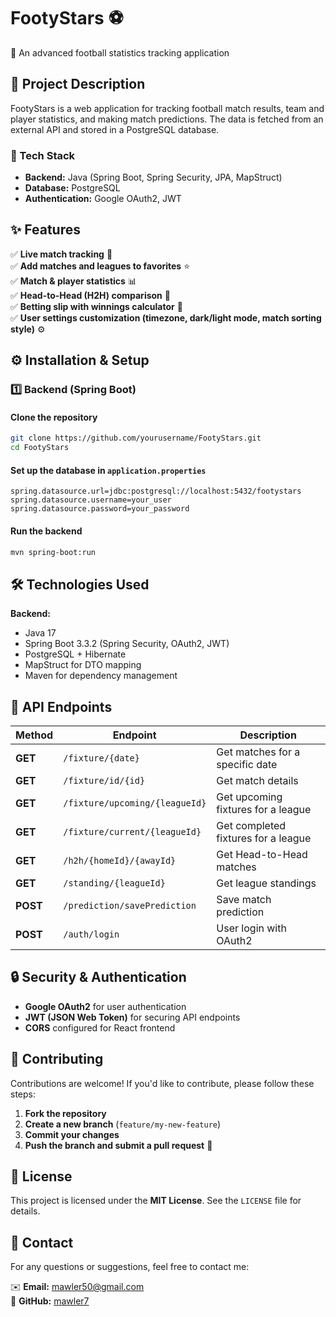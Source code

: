 # FootyStars ⚽  
🚀 An advanced football statistics tracking application

## 📌 Project Description  
FootyStars is a web application for tracking football match results, team and player statistics, and making match predictions. The data is fetched from an external API and stored in a PostgreSQL database.  

### 🔹 Tech Stack  
- **Backend:** Java (Spring Boot, Spring Security, JPA, MapStruct)  
- **Database:** PostgreSQL  
- **Authentication:** Google OAuth2, JWT  

## ✨ Features  
✅ **Live match tracking** 📅  
✅ **Add matches and leagues to favorites** ⭐  
✅ **Match & player statistics** 📊  
✅ **Head-to-Head (H2H) comparison** 🔢  
✅ **Betting slip with winnings calculator** 🎲  
✅ **User settings customization (timezone, dark/light mode, match sorting style)** ⚙️  

## ⚙️ Installation & Setup  

### 1️⃣ Backend (Spring Boot)  

#### Clone the repository  
```bash
git clone https://github.com/yourusername/FootyStars.git
cd FootyStars
```

#### Set up the database in `application.properties`  
```properties
spring.datasource.url=jdbc:postgresql://localhost:5432/footystars
spring.datasource.username=your_user
spring.datasource.password=your_password
```

#### Run the backend  
```bash
mvn spring-boot:run
```

## 🛠 Technologies Used  
**Backend:**  
- Java 17  
- Spring Boot 3.3.2 (Spring Security, OAuth2, JWT)  
- PostgreSQL + Hibernate  
- MapStruct for DTO mapping  
- Maven for dependency management  

## 🚀 API Endpoints  

| Method  | Endpoint                          | Description |
|---------|----------------------------------|-------------|
| **GET** | `/fixture/{date}`               | Get matches for a specific date |
| **GET** | `/fixture/id/{id}`               | Get match details |
| **GET** | `/fixture/upcoming/{leagueId}`   | Get upcoming fixtures for a league |
| **GET** | `/fixture/current/{leagueId}`    | Get completed fixtures for a league |
| **GET** | `/h2h/{homeId}/{awayId}`         | Get Head-to-Head matches |
| **GET** | `/standing/{leagueId}`           | Get league standings |
| **POST**| `/prediction/savePrediction`     | Save match prediction |
| **POST**| `/auth/login`                    | User login with OAuth2 |

## 🔒 Security & Authentication  
- **Google OAuth2** for user authentication  
- **JWT (JSON Web Token)** for securing API endpoints  
- **CORS** configured for React frontend  

## 👥 Contributing  
Contributions are welcome! If you'd like to contribute, please follow these steps:  

1. **Fork the repository**  
2. **Create a new branch** (`feature/my-new-feature`)  
3. **Commit your changes**  
4. **Push the branch and submit a pull request** 🚀  

## 📜 License  
This project is licensed under the **MIT License**. See the `LICENSE` file for details.  

## 📧 Contact  
For any questions or suggestions, feel free to contact me:  

✉️ **Email:** mawler50@gmail.com  
📌 **GitHub:** [mawler7](https://github.com/mawler7)  
